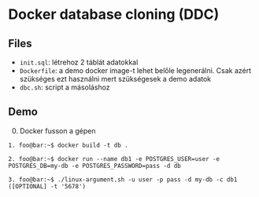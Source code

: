 # Docker database cloning (DDC)

## Files
- `init.sql`: létrehoz 2 táblát adatokkal
- `Dockerfile`: a demo docker image-t lehet belőle legenerálni. Csak azért szükséges ezt használni mert szükségesek a demo adatok
- `dbc.sh`: script a másoláshoz

## Demo
0. Docker fusson a gépen
```shell
1. foo@bar:~$ docker build -t db .
```

```shell
2. foo@bar:~$ docker run --name db1 -e POSTGRES_USER=user -e POSTGRES_DB=my-db -e POSTGRES_PASSWORD=pass -d db
```

```shell
3. foo@bar:~$ ./linux-argument.sh -u user -p pass -d my-db -c db1 ([OPTIONAL] -t '5678')
```